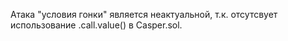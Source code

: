 Атака "условия гонки" является неактуальной, т.к. отсутсвует использование .call.value() в Casper.sol.